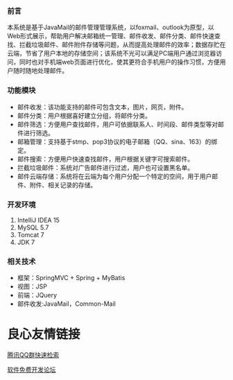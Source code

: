 ### 前言 ###
本系统是基于JavaMail的邮件管理管理系统，以foxmail、outlook为原型，以Web形式展示，帮助用户解决邮箱统一管理、邮件收发、邮件分类、邮件快速查找、拦截垃圾邮件、邮件附件存储等问题，从而提高处理邮件的效率；数据存贮在云端，节省了用户本地的存储空间；该系统不光可以满足PC端用户通过浏览器访问，同时也对手机端web页面进行优化，使其更符合手机用户的操作习惯，方便用户随时随地处理邮件。

### 功能模块 ###
 - 	邮件收发：该功能支持的邮件可包含文本，图片，网页，附件。
 - 	邮件分类：用户根据喜好建立分组，将邮件分类。
 - 	邮件筛选：方便用户查找邮件，用户可依据联系人、时间段、邮件类型等对邮件进行筛选。
 - 	邮箱管理：支持基于stmp、pop3协议的电子邮箱（QQ、sina、163）的绑定。
 - 	邮件搜索：方便用户快速查找邮件，用户根据关键字可搜索邮件。
 - 	拦截垃圾邮件：系统对广告邮件进行过滤，用户也可设置黑名单。
 - 	邮件云端存储：系统将在云端为每个用户分配一个特定的空间，用于用户邮件、附件、相关记录的存储。

### 开发环境 ###

1. IntelliJ IDEA 15
2. MySQL 5.7
3. Tomcat 7
4. JDK 7

### 相关技术 ###
- 框架：SpringMVC + Spring + MyBatis
- 视图：JSP
- 前端：JQuery
- 邮件收发:JavaMail，Common-Mail

 # 良心友情链接

[腾讯QQ群快速检索](http://u.720life.cn/s/8cf73f7c)

[软件免费开发论坛](http://u.720life.cn/s/bbb01dc0)